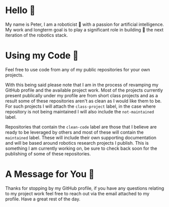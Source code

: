 # Hello 👋
My name is Peter, I am a roboticist 🤖 with a passion for artificial intelligence. My work and longterm goal is to play a significant role in building 🔧 the next iteration of the robotics stack.

# Using my Code 👾
Feel free to use code from any of my public repositories for your own projects. 

With this being said please note that I am in the process of revamping my GitHub profile and the available project work. Most of the projects currently present publically under my profile are from short class projects and as a result some of these repositories aren't as clean as I would like them to be. For such projects I will attach the `class-project` label,  in the case where repository is not being maintained I will also include the `not-maintained` label. 

Repositories that contain the `clean-code` label are those that I believe are ready to be leveraged by others and most of these will contain the `maintained` label. These will include their own supporting documentation and will be based around robotics research projects I publish. This is something I am currently working on, be sure to check back soon for the publishing of some of these repositories.   

# A Message for You 🤗
Thanks for stopping by my GitHub profile, if you have any questions relating to my project work feel free to reach out via the email attached to my profile. Have a great rest of the day.
